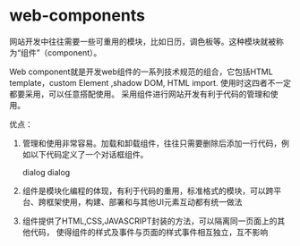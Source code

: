# web-components

网站开发中往往需要一些可重用的模块，比如日历，调色板等。这种模块就被称为“组件”（component）。

Web component就是开发web组件的一系列技术规范的组合，它包括HTML template，custom Element ,shadow DOM, HTML import.
使用时这四者不一定都要采用，可以任意搭配使用。
采用组件进行网站开发有利于代码的管理和使用。

优点：

1.  管理和使用非常容易。加载和卸载组件，往往只需要删除后添加一行代码，例如以下代码定义了一个对话框组件。
  
      <link href="my-dialog.html" rel="import">
      <my-dialog heading="dialog">dialog dialog</my-dialog>

2.  组件是模块化编程的体现，有利于代码的重用，标准格式的模块，可以跨平台、跨框架使用，构建、部署和与其他UI元素互动都有统一做法
3.  组件提供了HTML,CSS,JAVASCRIPT封装的方法，可以隔离同一页面上的其他代码，
    使得组件的样式及事件与页面的样式事件相互独立，互不影响

